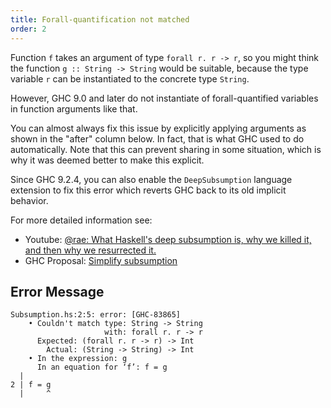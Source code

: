 ```yaml
---
title: Forall-quantification not matched
order: 2
---
```


Function `f` takes an argument of type `forall r. r -> r`, so you might think
the function `g :: String -> String` would be suitable, because the type variable 
`r` can be instantiated to the concrete type `String`.

However, GHC 9.0 and later do not instantiate of forall-quantified variables in function arguments like that.

You can almost always fix this issue by explicitly applying arguments as shown in the "after" column below.
In fact, that is what GHC used to do automatically.
Note that this can prevent sharing in some situation, which is why it was deemed better to make this explicit.

Since GHC 9.2.4, you can also enable the `DeepSubsumption` language extension to fix this error which reverts GHC back to its old implicit behavior.

For more detailed information see:

* Youtube: [@rae: What Haskell's deep subsumption is, why we killed it, and then why we resurrected it.](https://www.youtube.com/watch?v=XMnXbBRg-B0)
* GHC Proposal: [Simplify subsumption](https://github.com/ghc-proposals/ghc-proposals/blob/master/proposals/0287-simplify-subsumption.rst)

## Error Message

```
Subsumption.hs:2:5: error: [GHC-83865]
    • Couldn't match type: String -> String
                     with: forall r. r -> r
      Expected: (forall r. r -> r) -> Int
        Actual: (String -> String) -> Int
    • In the expression: g
      In an equation for ‘f’: f = g
  |
2 | f = g
  |     ^
```